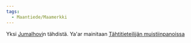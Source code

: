 ```yaml
---
tags:
  - Maantiede/Maamerkki
---
```

Yksi [Jumalhovi](Jumalhovi.md)n tähdistä. Ya'ar mainitaan [Tähtitieteilijän muistiinpanoissa](Tähtitieteilijän%20muistiinpanot.md) 